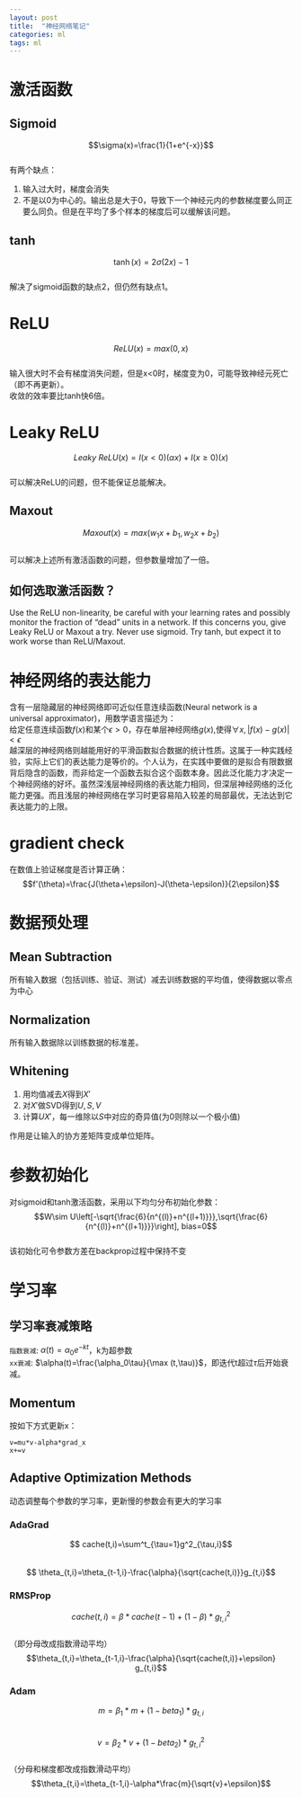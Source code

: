 ```yaml
---
layout: post
title:  "神经网络笔记"
categories: ml
tags: ml
---
```

# 激活函数
## Sigmoid
$$\sigma(x)=\frac{1}{1+e^{-x}}$$  
有两个缺点：
1. 输入过大时，梯度会消失
2. 不是以0为中心的。输出总是大于0，导致下一个神经元内的参数梯度要么同正要么同负。但是在平均了多个样本的梯度后可以缓解该问题。

## tanh
$$\tanh{(x)}=2\sigma(2x)-1$$  
解决了sigmoid函数的缺点2，但仍然有缺点1。
# ReLU
$$ ReLU(x)=max(0,x)$$  
输入很大时不会有梯度消失问题，但是x<0时，梯度变为0，可能导致神经元死亡（即不再更新）。  
收敛的效率要比tanh快6倍。
# Leaky ReLU
$$ Leaky\ ReLU(x)=I(x<0)(\alpha x)+I(x\geq0)(x)$$  
可以解决ReLU的问题，但不能保证总能解决。
## Maxout
$$ Maxout(x)=max(w_1x+b_1,w_2x+b_2)$$  
可以解决上述所有激活函数的问题，但参数量增加了一倍。
## 如何选取激活函数？
Use the ReLU non-linearity, be careful with your learning rates and possibly monitor the fraction of “dead” units in a network. If this concerns you, give Leaky ReLU or Maxout a try. Never use sigmoid. Try tanh, but expect it to work worse than ReLU/Maxout.
# 神经网络的表达能力
含有一层隐藏层的神经网络即可近似任意连续函数(Neural network is a universal approximator)，用数学语言描述为：  
给定任意连续函数$f(x)$和某个$\epsilon > 0$，存在单层神经网络$g(x)$,使得$\forall x ,|f(x)-g(x)|<\epsilon$  
越深层的神经网络则越能用好的平滑函数拟合数据的统计性质。这属于一种实践经验，实际上它们的表达能力是等价的。个人认为，在实践中要做的是拟合有限数据背后隐含的函数，而非给定一个函数去拟合这个函数本身。因此泛化能力才决定一个神经网络的好坏。虽然深浅层神经网络的表达能力相同，但深层神经网络的泛化能力更强。而且浅层的神经网络在学习时更容易陷入较差的局部最优，无法达到它表达能力的上限。
# gradient check
在数值上验证梯度是否计算正确：  
$$f'(\theta)=\frac{J(\theta+\epsilon)-J(\theta-\epsilon)}{2\epsilon}$$  
# 数据预处理
## Mean Subtraction
所有输入数据（包括训练、验证、测试）减去训练数据的平均值，使得数据以零点为中心
## Normalization
所有输入数据除以训练数据的标准差。
## Whitening
1. 用均值减去$X$得到$X'$
2. 对$X'$做SVD得到$U,S,V$
3. 计算$UX'$，每一维除以$S$中对应的奇异值(为0则除以一个极小值)  

作用是让输入的协方差矩阵变成单位矩阵。
# 参数初始化
对sigmoid和tanh激活函数，采用以下均匀分布初始化参数：  
$$W\sim U\left[-\sqrt{\frac{6}{n^{(l)}+n^{(l+1)}}},\sqrt{\frac{6}{n^{(l)}+n^{(l+1)}}}\right], bias=0$$  
该初始化可令参数方差在backprop过程中保持不变
# 学习率
## 学习率衰减策略
`指数衰减`: $\alpha(t)=\alpha_0 e^{-kt}$，k为超参数  
`xx衰减`: $\alpha(t)=\frac{\alpha_0\tau}{\max (t,\tau)}$，即迭代t超过$\tau$后开始衰减。
## Momentum 
按如下方式更新x：
```
v=mu*v-alpha*grad_x
x+=v
```
## Adaptive Optimization Methods
动态调整每个参数的学习率，更新慢的参数会有更大的学习率
### AdaGrad
$$ cache(t,i)=\sum^t_{\tau=1}g^2_{\tau,i}$$  
$$ \theta_{t,i}=\theta_{t-1,i}-\frac{\alpha}{\sqrt{cache(t,i)}}g_{t,i}$$  
###  RMSProp
$$ cache(t,i)=\beta*cache(t-1)+(1-\beta)*g^2_{t,i}$$  
（即分母改成指数滑动平均）  
$$\theta_{t,i}=\theta_{t-1,i}-\frac{\alpha}{\sqrt{cache(t,i)}+\epsilon} g_{t,i}$$
### Adam
$$m=\beta_1*m+(1-beta_1)*g_{t,i}$$  
$$v=\beta_2*v+(1-beta_2)*g^2_{t,i}$$  
（分母和梯度都改成指数滑动平均）  
$$\theta_{t,i}=\theta_{t-1,i}-\alpha*\frac{m}{\sqrt{v}+\epsilon}$$